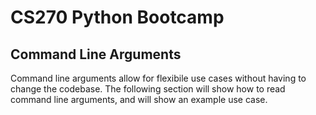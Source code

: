 # CS270 Python Bootcamp

## Command Line Arguments

Command line arguments allow for flexibile use cases without having to change the codebase. The following section will show how to read command line arguments, and will show an example use case.